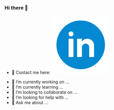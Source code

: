 ### Hi there 👋
- 💬 Contact me here: [![alt linkedin](./icons8-linkedin-circled.gif)](https://www.linkedin.com/in/choudhary2000/)

<!-- Here are some ideas to get you started: -->


- 🔭 I’m currently working on ...
- 🌱 I’m currently learning ...
- 👯 I’m looking to collaborate on ...
- 🤔 I’m looking for help with ...
- 💬 Ask me about ...
<!-- - 📫 How to reach me: <a href=”https://www.linkedin.com/in/choudhary2000/"><img align=”left” src=”https://raw.githubusercontent.com/username/reponame/branch/foldername/icon.svg" alt=”icon | LinkedIn” width=”21px”/></a> -->
